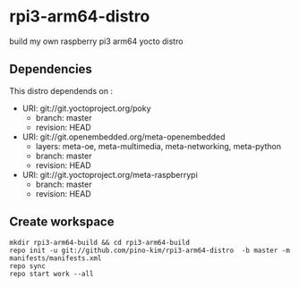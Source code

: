 # rpi3-arm64-distro
build my own raspberry pi3 arm64 yocto distro

## Dependencies

This distro dependends on : 

* URI: git://git.yoctoproject.org/poky
	* branch: master
	* revision: HEAD
* URI: git://git.openembedded.org/meta-openembedded
	* layers: meta-oe, meta-multimedia, meta-networking, meta-python
	* branch: master
	* revision: HEAD
* URI: git://git.yoctoproject.org/meta-raspberrypi
	* branch: master
	* revision: HEAD

## Create workspace
```text
mkdir rpi3-arm64-build && cd rpi3-arm64-build
repo init -u git://github.com/pino-kim/rpi3-arm64-distro  -b master -m manifests/manifests.xml
repo sync
repo start work --all
```



